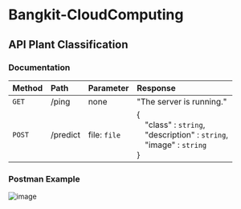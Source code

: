 # Bangkit-CloudComputing
## API Plant Classification

### Documentation
| Method | Path | Parameter | Response |
| :--- | :--- | :--- | :--- |
| `GET` | /ping | none | "The server is running." |
| `POST` | /predict | file: `file` | { <br/> &emsp;"class" : `string`, <br/> &emsp;"description" : `string`, <br/> &emsp;"image" : `string` <br/> } |

### Postman Example
![image](https://github.com/ornaman-dev/Bangkit-CloudComputing/assets/73805258/974e7ae4-1dd9-4343-ad60-88636343c654)
